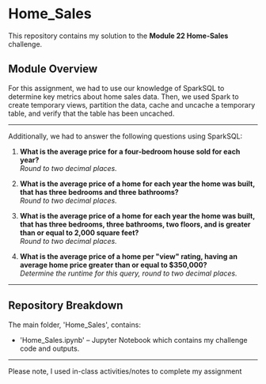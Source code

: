 # Home_Sales

This repository contains my solution to the **Module 22 Home-Sales** challenge.

## Module Overview

For this assignment, we had to use our knowledge of SparkSQL to determine key metrics about home sales data. Then, we used Spark to create temporary views, partition the data, cache and uncache a temporary table, and verify that the table has been uncached.

---

Additionally, we had to answer the following questions using SparkSQL:

1. **What is the average price for a four-bedroom house sold for each year?**  
   _Round to two decimal places._

2. **What is the average price of a home for each year the home was built, that has three bedrooms and three bathrooms?**  
   _Round to two decimal places._

3. **What is the average price of a home for each year the home was built, that has three bedrooms, three bathrooms, two floors, and is greater than or equal to 2,000 square feet?**  
   _Round to two decimal places._

4. **What is the average price of a home per "view" rating, having an average home price greater than or equal to $350,000?**  
   _Determine the runtime for this query, round to two decimal places._

---

## Repository Breakdown

The main folder, 'Home_Sales', contains:

- 'Home_Sales.ipynb' – Jupyter Notebook which contains my challenge code and outputs.

---

Please note, I used in-class activities/notes to complete my assignment
